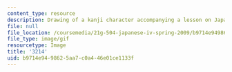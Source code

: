 ```yaml
---
content_type: resource
description: Drawing of a kanji character accompanying a lesson on Japanese.
file: null
file_location: /coursemedia/21g-504-japanese-iv-spring-2009/b9714e9498625aa7c0a446e01ce1133f_3214.gif
file_type: image/gif
resourcetype: Image
title: '3214'
uid: b9714e94-9862-5aa7-c0a4-46e01ce1133f
---
```

